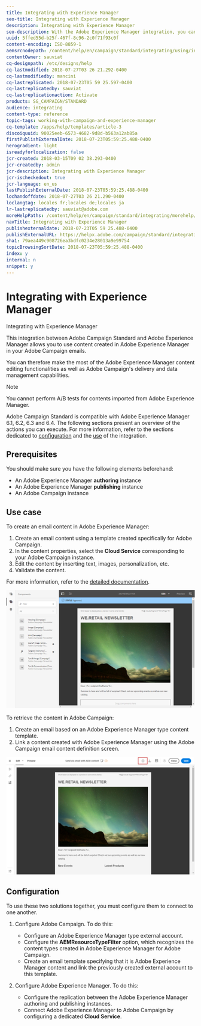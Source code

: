 ```yaml
---
title: Integrating with Experience Manager
seo-title: Integrating with Experience Manager
description: Integrating with Experience Manager
seo-description: With the Adobe Experience Manager integration, you can create content directly in AEM and use it later on in Adobe Campaign.
uuid: 5ffed55d-b25f-467f-8c96-2c0f71f93c0f
content-encoding: ISO-8859-1
aemsrcnodepath: /content/help/en/campaign/standard/integrating/using/integrating-with-experience-manager
contentOwner: sauviat
cq-designpath: /etc/designs/help
cq-lastmodified: 2018-07-27T03 26 21.292-0400
cq-lastmodifiedby: mancini
cq-lastreplicated: 2018-07-23T05 59 25.597-0400
cq-lastreplicatedby: sauviat
cq-lastreplicationaction: Activate
products: SG_CAMPAIGN/STANDARD
audience: integrating
content-type: reference
topic-tags: working-with-campaign-and-experience-manager
cq-template: /apps/help/templates/article-3
discoiquuid: 90025eeb-6573-4682-9d8d-b563a12ab85a
firstPublishExternalDate: 2018-07-23T05:59:25.488-0400
herogradient: light
isreadyforlocalization: false
jcr-created: 2018-03-15T09 02 38.293-0400
jcr-createdby: admin
jcr-description: Integrating with Experience Manager
jcr-ischeckedout: true
jcr-language: en_us
lastPublishExternalDate: 2018-07-23T05:59:25.488-0400
lochandoffdate: 2018-07-27T03 26 21.290-0400
loclangtag: locales fr;locales de;locales ja
lr-lastreplicatedby: sauviat@adobe.com
moreHelpPaths: /content/help/en/campaign/standard/integrating/morehelp/working-with-campaign-and-experience-manager;/content/help/en/campaign/standard/integrating/morehelp/working-with-campaign-and-experience-manager
navTitle: Integrating with Experience Manager
publishexternaldate: 2018-07-23T05 59 25.488-0400
publishExternalURL: https://helpx.adobe.com/campaign/standard/integrating/using/integrating-with-experience-manager.html
sha1: 79aea449c908726ea3bdfc0234e28013a9e99754
topicBrowsingSortDate: 2018-07-23T05:59:25.488-0400
index: y
internal: n
snippet: y
---
```


# Integrating with Experience Manager

Integrating with Experience Manager

This integration between Adobe Campaign Standard and Adobe Experience Manager allows you to use content created in Adobe Experience Manager in your Adobe Campaign emails.

You can therefore make the most of the Adobe Experience Manager content editing functionalities as well as Adobe Campaign's delivery and data management capabilities.

>[!NOTE]
>
>You cannot perform A/B tests for contents imported from Adobe Experience Manager.

Adobe Campaign Standard is compatible with Adobe Experience Manager 6.1, 6.2, 6.3 and 6.4. The following sections present an overview of the actions you can execute. For more information, refer to the sections dedicated to [configuration](https://helpx.adobe.com/experience-manager/6-4/sites/administering/using/campaignstandard.html) and the [use](https://helpx.adobe.com/experience-manager/6-4/sites/authoring/using/campaign.html) of the integration.

## Prerequisites

You should make sure you have the following elements beforehand:

* An Adobe Experience Manager **authoring** instance
* An Adobe Experience Manager **publishing** instance
* An Adobe Campaign instance

## Use case

To create an email content in Adobe Experience Manager:

1. Create an email content using a template created specifically for Adobe Campaign.
1. In the content properties, select the **Cloud Service** corresponding to your Adobe Campaign instance.
1. Edit the content by inserting text, images, personalization, etc.
1. Validate the content.

For more information, refer to the [detailed documentation](https://docs.adobe.com/docs/en/aem/6-2/author/personalization/adobe-campaign/campaign.html).

![](assets/aem_content.png)

To retrieve the content in Adobe Campaign:

1. Create an email based on an Adobe Experience Manager type content template.
1. Link a content created with Adobe Experience Manager using the Adobe Campaign email content definition screen.

![](assets/aem_linked_content.png)

## Configuration

To use these two solutions together, you must configure them to connect to one another.

1. Configure Adobe Campaign. To do this:

    * Configure an Adobe Experience Manager type external account.
    * Configure the **AEMResourceTypeFilter** option, which recognizes the content types created in Adobe Experience Manager for Adobe Campaign.
    * Create an email template specifying that it is Adobe Experience Manager content and link the previously created external account to this template.

1. Configure Adobe Experience Manager. To do this:

    * Configure the replication between the Adobe Experience Manager authoring and publishing instances.
    * Connect Adobe Experience Manager to Adobe Campaign by configuring a dedicated **Cloud Service**.

